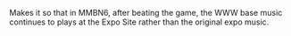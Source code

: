 Makes it so that in MMBN6, after beating the game, the WWW base music continues
to plays at the Expo Site rather than the original expo music.
